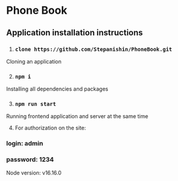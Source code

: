# Phone Book
## Application installation instructions

1) ### `clone https://github.com/Stepanishin/PhoneBook.git`
Cloning an application

2) ### `npm i`
Installing all dependencies and packages

3) ### `npm run start`
Running frontend application and server at the same time

4) For authorization on the site:

### login: admin
### password: 1234

Node version: v16.16.0
